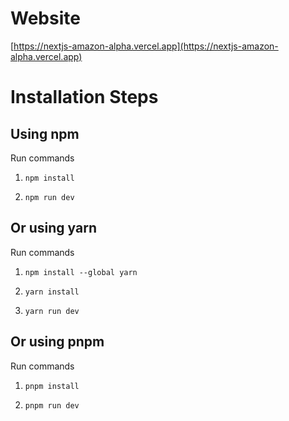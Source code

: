 # Website

[https://nextjs-amazon-alpha.vercel.app](https://nextjs-amazon-alpha.vercel.app)

# Installation Steps

## Using npm

Run commands

1. `npm install`

2. `npm run dev`

## Or using yarn

Run commands

1. `npm install --global yarn`

2. `yarn install`

3. `yarn run dev`

## Or using pnpm

Run commands

1. `pnpm install`

2. `pnpm run dev`
